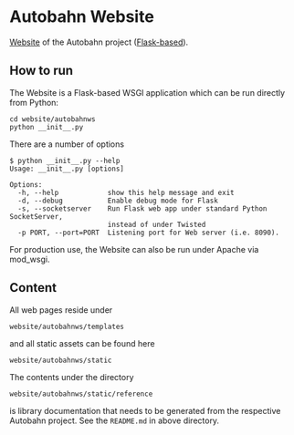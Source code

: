 # Autobahn Website

[Website](http://autobahn.ws/) of the Autobahn project ([Flask-based](http://flask.pocoo.org/)).


## How to run

The Website is a Flask-based WSGI application which can be run directly from Python:

    cd website/autobahnws
    python __init__.py

There are a number of options

    $ python __init__.py --help
    Usage: __init__.py [options]
    
    Options:
      -h, --help            show this help message and exit
      -d, --debug           Enable debug mode for Flask
      -s, --socketserver    Run Flask web app under standard Python SocketServer,
                            instead of under Twisted
      -p PORT, --port=PORT  Listening port for Web server (i.e. 8090).
    
For production use, the Website can also be run under Apache via mod_wsgi.

## Content

All web pages reside under

    website/autobahnws/templates

and all static assets can be found here

    website/autobahnws/static

The contents under the directory

    website/autobahnws/static/reference

is library documentation that needs to be generated from the respective Autobahn project. See the `README.md` in above directory.
